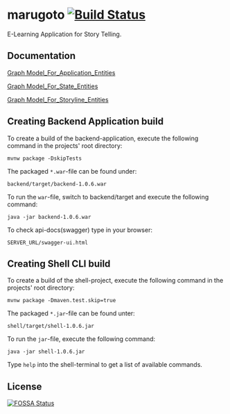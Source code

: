 # marugoto [![Build Status](https://travis-ci.org/uzh/marugoto.svg?branch=master)](https://travis-ci.org/uzh/marugoto) 

E-Learning Application for Story Telling.

## Documentation

[Graph Model_For_Application_Entities](docs/marugoto-model-application-entities.pdf) 

[Graph Model_For_State_Entities](docs/marugoto-model-state-entities.pdf)

[Graph Model_For_Storyline_Entities](docs/marugoto-model-storyline-entities.pdf)

## Creating Backend Application build


To create a build of the backend-application, execute the following command in the projects' root directory:

```console
mvnw package -DskipTests
```

The packaged ``*.war``-file can be found under:

```console
backend/target/backend-1.0.6.war
```

To run the ``war``-file, switch to backend/target and execute the following command:

```console
java -jar backend-1.0.6.war
```
To check api-docs(swagger) type in your browser:

```console
SERVER_URL/swagger-ui.html
```

## Creating Shell CLI build

To create a build of the shell-project, execute the following command in the projects' root directory:

```console
mvnw package -Dmaven.test.skip=true
```

The packaged ``*.jar``-file can be found unter:

```console
shell/target/shell-1.0.6.jar
```

To run the ``jar``-file, execute the following command:

```console
java -jar shell-1.0.6.jar
```

Type ``help`` into the shell-terminal to get a list of available commands.


## License
[![FOSSA Status](https://app.fossa.io/api/projects/git%2Bgithub.com%2Fuzh%2Fmarugoto.svg?type=large)](https://app.fossa.io/projects/git%2Bgithub.com%2Fuzh%2Fmarugoto?ref=badge_large)
